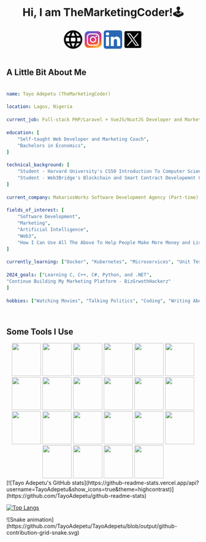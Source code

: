 <h1 align="center">
  Hi, I am TheMarketingCoder!🕹️
</h1>

<div align="center">
<a href="https://www.instagram.com/themarketingcoder/"><img src="/326663_language_web_icon.png" /></a>
<a href="https://www.instagram.com/themarketingcoder/"><img src="/6929237_instagram_icon.png" /></a>
<a href="www.linkedin.com/in/tayo-adepetu"><img src="/5296501_linkedin_network_linkedin logo_icon.png" /></a>
<a href="https://twitter.com/AdepetuTayo"><img src="/11053969_x_logo_twitter_new_brand_icon.png" /></a>
</div>

<br />

<h2>A Little Bit About Me</h2>

```yaml

name: Tayo Adepetu (TheMarketingCoder)

location: Lagos, Nigeria

current_job: Full-stack PHP/Laravel + VueJS/NuxtJS Developer and Marketing Coach

education: [
    "Self-taught Web Developer and Marketing Coach",
    "Bachelors in Economics",
]

technical_background: [
    "Student - Harvard University's CS50 Introduction To Computer Science",
    "Student - Web3Bridge's Blockchain and Smart Contract Developemnt Cohort X",
]

current_company: MakariosWorks Software Development Agency (Part-time)

fields_of_interest: [
    "Software Development",
    "Marketing",
    "Artificial Intelligence",
    "Web3",
    "How I Can Use All The Above To Help People Make More Money and Live More Convenient Lives"
]

currently_learning: ["Docker", "Kubernetes", "Microservices", "Unit Testing", "C", "Python"]

2024_goals: ["Learning C, C++, C#, Python, and .NET", 
"Continue Building My Marketing Platform - BizGrwothHackerz"
]

hobbies: ["Watching Movies", "Talking Politics", "Coding", "Writing About Marketing"]

```
<br/>
<h2>Some Tools I Use</h2>

<div align="center">
<img width=76px; height=86px  src="https://cdn.jsdelivr.net/gh/devicons/devicon@latest/icons/php/php-original.svg" />

<img width=76px; height=86px src="https://cdn.jsdelivr.net/gh/devicons/devicon@latest/icons/laravel/laravel-original.svg" />

<img width=76px; height=86px src="https://cdn.jsdelivr.net/gh/devicons/devicon@latest/icons/javascript/javascript-original.svg" />

<img width=76px; height=86px src="https://cdn.jsdelivr.net/gh/devicons/devicon@latest/icons/vuejs/vuejs-original.svg" />

<img width=76px; height=86px src="https://cdn.jsdelivr.net/gh/devicons/devicon@latest/icons/vuetify/vuetify-original.svg" />

<img width=76px; height=86px src="https://cdn.jsdelivr.net/gh/devicons/devicon@latest/icons/nuxtjs/nuxtjs-original.svg" />

<img width=76px; height=86px src="https://cdn.jsdelivr.net/gh/devicons/devicon@latest/icons/tailwindcss/tailwindcss-original-wordmark.svg" />

<img width=76px; height=86px src="https://cdn.jsdelivr.net/gh/devicons/devicon@latest/icons/c/c-original.svg" />

<img width=76px; height=86px src="https://cdn.jsdelivr.net/gh/devicons/devicon@latest/icons/cplusplus/cplusplus-original.svg" />

<img width=76px; height=86px src="https://cdn.jsdelivr.net/gh/devicons/devicon@latest/icons/csharp/csharp-original.svg" />

<img width=76px; height=86px src="https://cdn.jsdelivr.net/gh/devicons/devicon@latest/icons/python/python-original.svg" />

<img width=76px; height=86px src="https://cdn.jsdelivr.net/gh/devicons/devicon@latest/icons/docker/docker-original.svg" />
          
<img width=76px; height=86px src="https://cdn.jsdelivr.net/gh/devicons/devicon@latest/icons/kubernetes/kubernetes-original.svg" />

<img width=76px; height=86px src="https://cdn.jsdelivr.net/gh/devicons/devicon@latest/icons/heroku/heroku-original.svg" />

<img width=76px; height=86px src="https://cdn.jsdelivr.net/gh/devicons/devicon@latest/icons/digitalocean/digitalocean-original.svg" />

<img width=76px; height=86px src="https://cdn.jsdelivr.net/gh/devicons/devicon@latest/icons/amazonwebservices/amazonwebservices-original-wordmark.svg" />

<img width=76px; height=86px src="https://cdn.jsdelivr.net/gh/devicons/devicon@latest/icons/capacitor/capacitor-plain-wordmark.svg" />


<img width=76px; height=86px src="https://cdn.jsdelivr.net/gh/devicons/devicon@latest/icons/git/git-original-wordmark.svg" />
          
<img width=76px; height=86px src="https://cdn.jsdelivr.net/gh/devicons/devicon@latest/icons/github/github-original-wordmark.svg" />

<img width=76px; height=86px src="https://cdn.jsdelivr.net/gh/devicons/devicon@latest/icons/githubactions/githubactions-original.svg" />

<img width=76px; height=86px src="https://cdn.jsdelivr.net/gh/devicons/devicon@latest/icons/gitlab/gitlab-original-wordmark.svg" />

<img width=76px; height=86px src="https://cdn.jsdelivr.net/gh/devicons/devicon@latest/icons/bitbucket/bitbucket-original-wordmark.svg" />
                      
                            
</div>

<div display=flex>
[![Tayo Adepetu's GitHub stats](https://github-readme-stats.vercel.app/api?username=TayoAdepetu&show_icons=true&theme=highcontrast)](https://github.com/TayoAdepetu/github-readme-stats)

[![Top Langs](https://github-readme-stats.vercel.app/api/top-langs/?username=TayoAdepetu&langs_count=10&layout=pie)](https://github.com/TayoAdepetu/github-readme-stats)

</div>

<div>
![Snake animation](https://github.com/TayoAdepetu/TayoAdepetu/blob/output/github-contribution-grid-snake.svg)
</div>